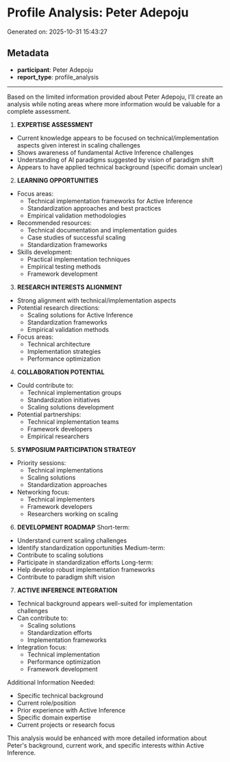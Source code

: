 # Profile Analysis: Peter Adepoju

Generated on: 2025-10-31 15:43:27

## Metadata

- **participant**: Peter Adepoju
- **report_type**: profile_analysis

---

Based on the limited information provided about Peter Adepoju, I'll create an analysis while noting areas where more information would be valuable for a complete assessment.

1. **EXPERTISE ASSESSMENT**
- Current knowledge appears to be focused on technical/implementation aspects given interest in scaling challenges
- Shows awareness of fundamental Active Inference challenges
- Understanding of AI paradigms suggested by vision of paradigm shift
- Appears to have applied technical background (specific domain unclear)

2. **LEARNING OPPORTUNITIES**
- Focus areas:
  * Technical implementation frameworks for Active Inference
  * Standardization approaches and best practices
  * Empirical validation methodologies
- Recommended resources:
  * Technical documentation and implementation guides
  * Case studies of successful scaling
  * Standardization frameworks
- Skills development:
  * Practical implementation techniques
  * Empirical testing methods
  * Framework development

3. **RESEARCH INTERESTS ALIGNMENT**
- Strong alignment with technical/implementation aspects
- Potential research directions:
  * Scaling solutions for Active Inference
  * Standardization frameworks
  * Empirical validation methods
- Focus areas:
  * Technical architecture
  * Implementation strategies
  * Performance optimization

4. **COLLABORATION POTENTIAL**
- Could contribute to:
  * Technical implementation groups
  * Standardization initiatives
  * Scaling solutions development
- Potential partnerships:
  * Technical implementation teams
  * Framework developers
  * Empirical researchers

5. **SYMPOSIUM PARTICIPATION STRATEGY**
- Priority sessions:
  * Technical implementations
  * Scaling solutions
  * Standardization approaches
- Networking focus:
  * Technical implementers
  * Framework developers
  * Researchers working on scaling

6. **DEVELOPMENT ROADMAP**
Short-term:
- Understand current scaling challenges
- Identify standardization opportunities
Medium-term:
- Contribute to scaling solutions
- Participate in standardization efforts
Long-term:
- Help develop robust implementation frameworks
- Contribute to paradigm shift vision

7. **ACTIVE INFERENCE INTEGRATION**
- Technical background appears well-suited for implementation challenges
- Can contribute to:
  * Scaling solutions
  * Standardization efforts
  * Implementation frameworks
- Integration focus:
  * Technical implementation
  * Performance optimization
  * Framework development

Additional Information Needed:
- Specific technical background
- Current role/position
- Prior experience with Active Inference
- Specific domain expertise
- Current projects or research focus

This analysis would be enhanced with more detailed information about Peter's background, current work, and specific interests within Active Inference.